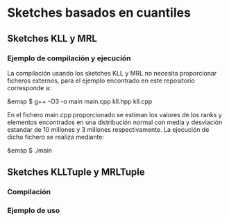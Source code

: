 # Sketches basados en cuantiles

## Sketches KLL y MRL

### Ejemplo de compilación y ejecución

La compilación usando los sketches KLL y MRL no necesita proporcionar ficheros externos, para el 
ejemplo encontrado en este repositorio corresponde a:

&emsp $ g++ -O3 -o main main.cpp kll.hpp kll.cpp

En el fichero main.cpp proporcionado se estiman los valores de los ranks y elementos encontrados 
en una distribución normal con media y desviación estandar de 10 millones y 3 millones respectivamente. 
La ejecución de dicho fichero se realiza mediante:

&emsp $ ./main

## Sketches KLLTuple y MRLTuple
### Compilación



### Ejemplo de uso
